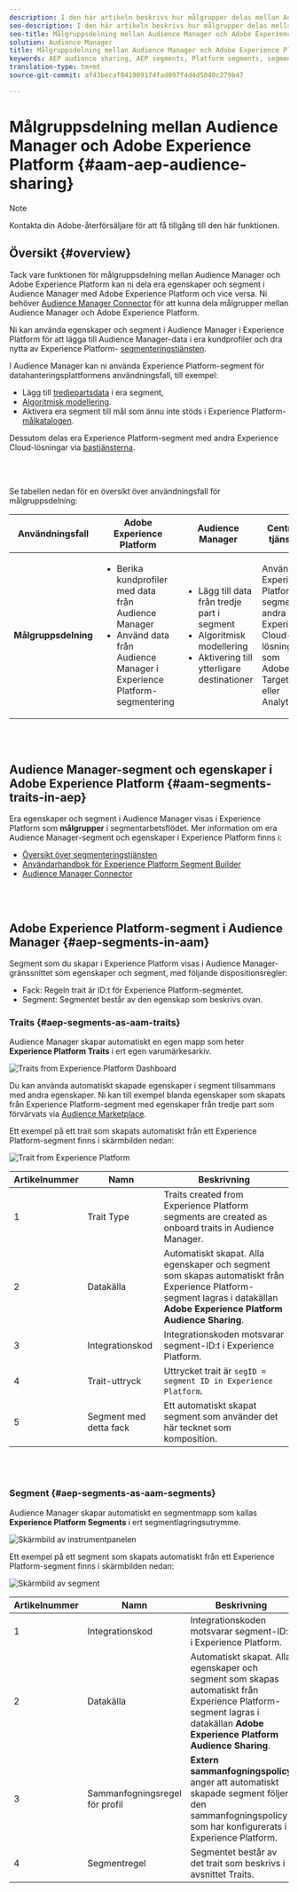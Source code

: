 ```yaml
---
description: I den här artikeln beskrivs hur målgrupper delas mellan Audience Manager och Adobe Experience Platform.
seo-description: I den här artikeln beskrivs hur målgrupper delas mellan Audience Manager och Adobe Experience Platform.
seo-title: Målgruppsdelning mellan Audience Manager och Adobe Experience Platform
solution: Audience Manager
title: Målgruppsdelning mellan Audience Manager och Adobe Experience Platform
keywords: AEP audience sharing, AEP segments, Platform segments, segment sharing, audience sharing, share segments
translation-type: tm+mt
source-git-commit: af43becaf841909174fad097f4d4d5040c279b47

---
```



# Målgruppsdelning mellan Audience Manager och Adobe Experience Platform {#aam-aep-audience-sharing}

>[!NOTE]
>
> Kontakta din Adobe-återförsäljare för att få tillgång till den här funktionen.

## Översikt {#overview}

Tack vare funktionen för målgruppsdelning mellan Audience Manager och Adobe Experience Platform kan ni dela era egenskaper och segment i Audience Manager med Adobe Experience Platform och vice versa. Ni behöver [Audience Manager Connector](https://docs.adobe.com/content/help/en/experience-platform/source-connectors/adobe-applications/audience-manager.html) för att kunna dela målgrupper mellan Audience Manager och Adobe Experience Platform.

Ni kan använda egenskaper och segment i Audience Manager i Experience Platform för att lägga till Audience Manager-data i era kundprofiler och dra nytta av Experience Platform- [segmenteringstjänsten](https://www.adobe.io/apis/experienceplatform/home/profile-identity-segmentation/profile-identity-segmentation-services.html#!api-specification/markdown/narrative/technical_overview/segmentation/segmentation-overview.md).

I Audience Manager kan ni använda Experience Platform-segment för datahanteringsplattformens användningsfall, till exempel:
* Lägg till [tredjepartsdata](/help/using/overview/data-types-collected.md#third-party-data) i era segment,
* [Algoritmisk modellering](/help/using/features/algorithmic-models/understanding-models.md).
* Aktivera era segment till mål som ännu inte stöds i Experience Platform- [målkatalogen](https://docs.adobe.com/content/help/en/experience-platform/rtcdp/destinations/destinations-cat/destinations-catalog.html).

Dessutom delas era Experience Platform-segment med andra Experience Cloud-lösningar via [bastjänsterna](https://docs.adobe.com/content/help/en/core-services/interface/experience-cloud.html).

<br> 

Se tabellen nedan för en översikt över användningsfall för målgruppsdelning:

| **Användningsfall** | **Adobe Experience Platform** | **Audience Manager** | **Centrala tjänster** |
---------|----------|---------|---------
| **Målgruppsdelning** | <ul><li>Berika kundprofiler med data från Audience Manager</li><li>Använd data från Audience Manager i Experience Platform-segmentering</li></ul> | <ul><li>Lägg till data från tredje part i segment</li><li>Algoritmisk modellering</li><li>Aktivering till ytterligare destinationer</li></ul> | Använd Experience Platform-segment i andra Experience Cloud-lösningar, som Adobe Target eller Analytics. |

<br> 

## Audience Manager-segment och egenskaper i Adobe Experience Platform {#aam-segments-traits-in-aep}

Era egenskaper och segment i Audience Manager visas i Experience Platform som **målgrupper** i segmentarbetsflödet. Mer information om era Audience Manager-segment och egenskaper i Experience Platform finns i:

* [Översikt över segmenteringstjänsten](https://docs.adobe.com/content/help/en/experience-platform/segmentation/home.html#audiences)
* [Användarhandbok för Experience Platform Segment Builder](https://docs.adobe.com/content/help/en/experience-platform/segmentation/ui/overview.html#audiences)
* [Audience Manager Connector](https://docs.adobe.com/content/help/en/experience-platform/source-connectors/adobe-applications/audience-manager.html)

<br> 

## Adobe Experience Platform-segment i Audience Manager {#aep-segments-in-aam}

Segment som du skapar i Experience Platform visas i Audience Manager-gränssnittet som egenskaper och segment, med följande dispositionsregler:
* Fack: Regeln trait är ID:t för Experience Platform-segmentet.
* Segment: Segmentet består av den egenskap som beskrivs ovan.

### Traits {#aep-segments-as-aam-traits}

Audience Manager skapar automatiskt en egen mapp som heter **Experience Platform Traits** i ert egen varumärkesarkiv.

![Traits from Experience Platform Dashboard](/help/using/integration/integration-aep/assets/aep-traits-dashboard.png)

Du kan använda automatiskt skapade egenskaper i segment tillsammans med andra egenskaper. Ni kan till exempel blanda egenskaper som skapats från Experience Platform-segment med egenskaper från tredje part som förvärvats via [Audience Marketplace](/help/using/features/audience-marketplace/audience-marketplace.md).

Ett exempel på ett trait som skapats automatiskt från ett Experience Platform-segment finns i skärmbilden nedan:

![Trait from Experience Platform](/help/using/integration/integration-aep/assets/aep-trait.png)


| Artikelnummer | Namn | Beskrivning |
---------|----------|---------
| 1 | Trait Type | Traits created from Experience Platform segments are created as onboard traits in Audience Manager. |
| 2 | Datakälla | Automatiskt skapat. Alla egenskaper och segment som skapas automatiskt från Experience Platform-segment lagras i datakällan **Adobe Experience Platform Audience Sharing**. |
| 3 | Integrationskod | Integrationskoden motsvarar segment-ID:t i Experience Platform. |
| 4 | Trait-uttryck | Uttrycket trait är `segID = segment ID in Experience Platform`. |
| 5 | Segment med detta fack | Ett automatiskt skapat segment som använder det här tecknet som komposition. |

<br> 

### Segment {#aep-segments-as-aam-segments}

Audience Manager skapar automatiskt en segmentmapp som kallas **Experience Platform Segments** i ert segmentlagringsutrymme.

![Skärmbild av instrumentpanelen](/help/using/integration/integration-aep/assets/aep-segments-dashboard.png)

Ett exempel på ett segment som skapats automatiskt från ett Experience Platform-segment finns i skärmbilden nedan:

![Skärmbild av segment](/help/using/integration/integration-aep/assets/aep-segment.png)

| Artikelnummer | Namn | Beskrivning |
---------|----------|---------
| 1 | Integrationskod | Integrationskoden motsvarar segment-ID:t i Experience Platform. |
| 2 | Datakälla | Automatiskt skapat. Alla egenskaper och segment som skapas automatiskt från Experience Platform-segment lagras i datakällan **Adobe Experience Platform Audience Sharing**. |
| 3 | Sammanfogningsregel för profil | **Extern sammanfogningspolicy** anger att automatiskt skapade segment följer den sammanfogningspolicy som har konfigurerats i Experience Platform. |
| 4 | Segmentregel | Segmentet består av det trait som beskrivs i avsnittet [](#aep-segments-as-aam-traits)Traits. |
